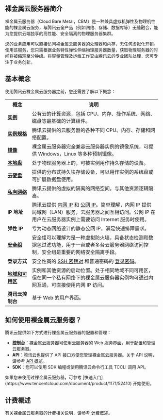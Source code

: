 ## 裸金属云服务器简介

裸金属云服务器（Cloud Bare Metal，CBM）是一种兼具虚拟机弹性及物理机性能的裸金属云服务，与腾讯云全产品（例如网络、存储、数据库等）无缝融合，能为您提供云端独享的高性能、安全隔离的物理服务器集群。

您的业务应用可以直接访问裸金属云服务器的处理器和内存，无任何虚拟化开销。使用该服务，您只需根据业务特性弹性伸缩物理服务器数量，获取物理服务器的时间将被缩短至分钟级。将容量管理及运维工作交由腾讯云的专业团队处理，您可专注于业务创新。

## 基本概念

使用腾讯云裸金属云服务器之前，您还需要了解以下概念：

<table>
<tr>
<th width="16%"><b>概念</b></th>
<th><b>说明</b></th>
</tr>
<tr>
<td><b><a href="https://intl.cloud.tencent.com/document/product/213/4939">实例</a></b></td>
<td>公有云的计算资源，包括 CPU、内存、操作系统、网络、磁盘等最基础的计算组件。</td>
</tr>
<tr>
<td><b><a href="https://www.tencentcloud.com/document/product/1171/52405">实例规格</a></b></td>
<td>腾讯云提供的云服务器的各种不同 CPU、内存、存储和网络配置。</td>
</tr>
<tr>
<td><b><a href="https://intl.cloud.tencent.com/document/product/213/4940">镜像</a></b></td>
<td>裸金属云服务器完全兼容云服务器实例的镜像系统，可提供 Windows，Linux 等多种预制镜像。</td>
</tr>
<tr>
<td><b><a href="https://intl.cloud.tencent.com/document/product/213/5798">本地盘</a></b></td>
<td>处于物理服务器上的，可被实例用作持久存储的设备。</td>
</tr>
<tr>
<td><b><a href="https://intl.cloud.tencent.com/document/product/213/4953">云硬盘</a></b></td>
<td>提供的分布式持久块存储设备，可以用作实例的系统盘或可扩展数据盘使用。</td>
</tr>
<tr>
<td><b><a href="https://intl.cloud.tencent.com/document/product/215/535">私有网络</a></b></td>
<td>腾讯云提供的虚拟的隔离的网络空间，与其他资源逻辑隔离。</td>
</tr>
<tr>
<td><b>IP 地址</b></td>
<td>腾讯云提供 <a href="https://intl.cloud.tencent.com/document/product/213/5225">内网 IP</a> 和 <a href="https://intl.cloud.tencent.com/document/product/213/5224">公网 IP</a>。简单理解，内网 IP 提供局域网（LAN）服务，云服务器之间互相访问。公网 IP 在用户在云服务器实例上需要访问 Internet 服务时使用。</td>
</tr>
<tr>
<td><b>弹性 IP</b></td>
<td>专为动态网络设计的静态公网 IP，满足快速排障需求。</td>
</tr>
<tr>
<td><b><a href="https://intl.cloud.tencent.com/document/product/213/12452">安全组</a></b></td>
<td>安全组可以理解为是一种虚拟防火墙，具备状态检测和数据包过滤功能，用于一台或者多台云服务器网络访问控制，安全组是重要的网络安全隔离手段。</td>
</tr>
<tr>
<td><b>登录方式</b></td>
<td>安全性高的 <a href="https://intl.cloud.tencent.com/document/product/213/6092">SSH 密钥对</a> 和普通密码的 <a href="https://intl.cloud.tencent.com/document/product/213/6093">登录密码</a>。</td>
</tr>
<tr>
<td><b><a href="https://intl.cloud.tencent.com/document/product/213/6091">地域和可用区</a></b></td>
<td>实例和其他资源的启动位置。处于相同地域不同可用区，但在同一个私有网络下的裸金属云服务器实例均可通过内网互通，可直接使用内网 IP 访问。</td>
</tr>
<tr>
<td><b>腾讯云控制台</b></td>
<td>基于 Web 的用户界面。</td>
</tr>
</table>



## 如何使用裸金属云服务器？

腾讯云提供如下方式进行裸金属云服务器的配置和管理：
* **控制台**：裸金属云服务器可使用云服务器的 Web 服务界面，用于配置和管理云服务器。
* **API**：腾讯云也提供了 API 接口方便您管理裸金属云服务器。关于 API 说明，请参考 [API 概览](https://www.tencentcloud.com/document/api/213/15689)。
* **SDK**：您可以使用 SDK 编程或使用腾讯云命令行工具 TCCLI 调用 API。


<dx-alert infotype="explain" title="">
如果您未使用过裸金属云服务器，可参考 [快速入门](https://www.tencentcloud.com/document/product/1171/52410) 开始使用。
</dx-alert>



## 计费概述
有关裸金属云服务器的计费相关说明，请参考 [计费概述](https://www.tencentcloud.com/document/product/1171/52407)。
